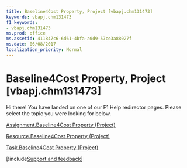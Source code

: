 ```yaml
---
title: Baseline4Cost Property, Project [vbapj.chm131473]
keywords: vbapj.chm131473
f1_keywords:
- vbapj.chm131473
ms.prod: office
ms.assetid: 411847c6-6d61-4bfa-a0d9-57ce3a88027f
ms.date: 06/08/2017
localization_priority: Normal
---
```



# Baseline4Cost Property, Project [vbapj.chm131473]

Hi there! You have landed on one of our F1 Help redirector pages. Please select the topic you were looking for below.

[Assignment.Baseline4Cost Property (Project)](http://msdn.microsoft.com/library/2bab26ff-0d68-6258-3978-45fc6faf3e9d%28Office.15%29.aspx)

[Resource.Baseline4Cost Property (Project)](http://msdn.microsoft.com/library/1dac3167-adff-14ed-48e7-667293780a1a%28Office.15%29.aspx)

[Task.Baseline4Cost Property (Project)](http://msdn.microsoft.com/library/50d77d8e-0726-4446-3e6b-58283176e3ea%28Office.15%29.aspx)

[!include[Support and feedback](~/includes/feedback-boilerplate.md)]